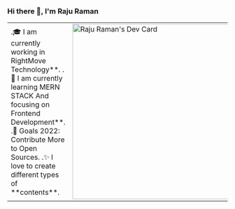 ### Hi there 👋, I'm Raju Raman

 
<table>
<tr>
  <td>
    .🎓 I am currently working in RightMove Technology**.
    .🌱 I am currently learning MERN STACK And focusing on Frontend Development**.
    .🎯 Goals 2022: Contribute More to Open Sources.
    .✨ I love to create different types of **contents**.
  <td>
   <a href="https://app.daily.dev/rajuraman45"><img src="https://api.daily.dev/devcards/a58efc16599946f791b1afc3ad09a11a.png?r=9gx" width="400" alt="Raju Raman's Dev Card"/></a>
  </td>

</tr>
</table>


<!--
**rajuw892/rajuw892** is a ✨ _special_ ✨ repository because its `README.md` (this file) appears on your GitHub profile.


Here are some ideas to get you started:

- 🔭 I’m currently working on ...
- 🌱 I’m currently learning ...
- 👯 I’m looking to collaborate on ...
- 🤔 I’m looking for help with ...
- 💬 Ask me about ...
- 📫 How to reach me: ...
- 😄 Pronouns: ...
- ⚡ Fun fact: ...
-->
